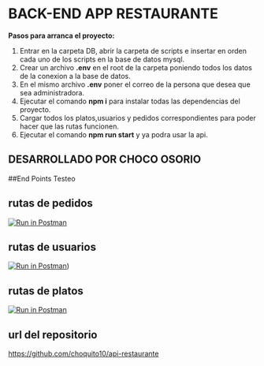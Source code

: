 # BACK-END APP RESTAURANTE


**Pasos para arranca el proyecto:**
1. Entrar en la carpeta DB, abrir la carpeta de scripts e insertar en orden cada uno de los scripts en la base de datos mysql.
2. Crear un archivo **.env** en el root de la carpeta poniendo todos los datos de la conexion a la base de datos.
3. En el mismo archivo **.env** poner el correo de la persona que desea que sea administradora.
4. Ejecutar el comando **npm i** para instalar todas las dependencias del proyecto.
5. Cargar todos los platos,usuarios y pedidos correspondientes para poder hacer que las rutas funcionen.
5. Ejecutar el comando **npm run start** y ya podra usar la api.



## DESARROLLADO POR CHOCO OSORIO



##End Points Testeo

## rutas de pedidos
[![Run in Postman](https://run.pstmn.io/button.svg)](https://app.getpostman.com/run-collection/8edb2e76b0471180423f)

## rutas de usuarios
[![Run in Postman](https://run.pstmn.io/button.svg)](https://app.getpostman.com/run-collection/241e1a35ba0b66e6054a))

## rutas de platos
[![Run in Postman](https://run.pstmn.io/button.svg)](https://app.getpostman.com/run-collection/b44912104e18c6c5fc1a)



## url del repositorio

https://github.com/choquito10/api-restaurante
